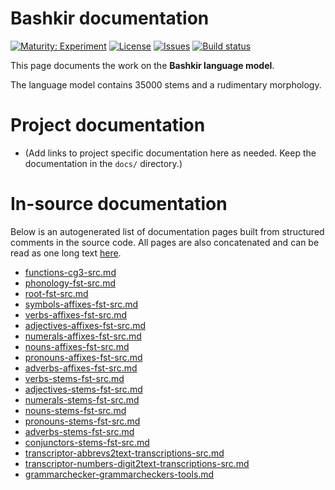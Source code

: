 # Bashkir documentation

[![Maturity: Experiment](https://img.shields.io/badge/Maturity-Experiment-black.svg)](https://giellalt.github.io/MaturityClassification.html)
[![License](https://img.shields.io/github/license/giellalt/lang-bak)](https://raw.githubusercontent.com/giellalt/lang-bak/main/LICENSE)
[![Issues](https://img.shields.io/github/issues/giellalt/lang-bak)](https://github.com/giellalt/lang-bak/issues)
[![Build status](https://github.com/giellalt/lang-bak/workflows/Speller%20CI+CD/badge.svg)](https://github.com/giellalt/lang-bak/actions)

This page documents the work on the **Bashkir language model**. 

The language model contains 35000 stems and a rudimentary morphology.

# Project documentation

* (Add links to project specific documentation here as needed. Keep the documentation in the `docs/` directory.)

# In-source documentation

Below is an autogenerated list of documentation pages built from structured comments in the source code. All pages are also concatenated and can be read as one long text [here](bak.md).
* [functions-cg3-src.md](functions-cg3-src.md)
* [phonology-fst-src.md](phonology-fst-src.md)
* [root-fst-src.md](root-fst-src.md)
* [symbols-affixes-fst-src.md](symbols-affixes-fst-src.md)
* [verbs-affixes-fst-src.md](verbs-affixes-fst-src.md)
* [adjectives-affixes-fst-src.md](adjectives-affixes-fst-src.md)
* [numerals-affixes-fst-src.md](numerals-affixes-fst-src.md)
* [nouns-affixes-fst-src.md](nouns-affixes-fst-src.md)
* [pronouns-affixes-fst-src.md](pronouns-affixes-fst-src.md)
* [adverbs-affixes-fst-src.md](adverbs-affixes-fst-src.md)
* [verbs-stems-fst-src.md](verbs-stems-fst-src.md)
* [adjectives-stems-fst-src.md](adjectives-stems-fst-src.md)
* [numerals-stems-fst-src.md](numerals-stems-fst-src.md)
* [nouns-stems-fst-src.md](nouns-stems-fst-src.md)
* [pronouns-stems-fst-src.md](pronouns-stems-fst-src.md)
* [adverbs-stems-fst-src.md](adverbs-stems-fst-src.md)
* [conjunctors-stems-fst-src.md](conjunctors-stems-fst-src.md)
* [transcriptor-abbrevs2text-transcriptions-src.md](transcriptor-abbrevs2text-transcriptions-src.md)
* [transcriptor-numbers-digit2text-transcriptions-src.md](transcriptor-numbers-digit2text-transcriptions-src.md)
* [grammarchecker-grammarcheckers-tools.md](grammarchecker-grammarcheckers-tools.md)
